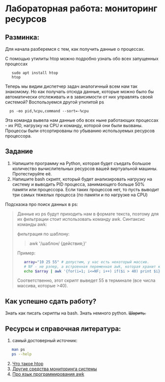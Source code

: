 # Лабораторная работа: мониторинг ресурсов

## Разминка:

Для начала разберемся с тем, как получить данные о процессах.

С помощью утилиты htop можно подробно узнать обо всех запущенных процессах

```shell
   sudo apt install htop
   htop
```

Теперь мы видим диспетчер задач аналогичный всем нам так знакомому.
Но как получать отсюда данные, которые можно было бы автоматически отслеживать и в зависимости от них управлять своей системой?
Воспользуемся другой утилитой ps

```shell
  ps -eo pid,%cpu,command --sort=-%cpu
```

Эта команда вывела нам данные обо всех ныне работающих процессах - их
PID, нагрузку на CPU и команду, которой они были вызваны. Процессы были отсортированы по убыванию используемых ресурсов процессора.

##  Задание

1) Напишите программу на Python, которая будет съедать большое
количество вычислительных ресурсов вашей виртуальной машины. Протестируйте её.
2) Напишите bash скрипт, который будет анализировать нагрузку
на систему и выводить PID процесса, занимающего больше 50% памяти или процессора. 
Если таких процессов нет, то пусть выводит три самых тяжелых процесса (по
памяти и по нагрузке на CPU)

Подсказка про поиск данных в ps:

> Данные из ps будут приходить нам в формате текста, поэтому для их фильтрации стоит использовать команду awk. Синтаксис команды awk:
> 
> фильтрация по шаблону:
> 
> > awk '/шаблон/ {действия;}'
> 
> Пример:
> 
>   ```bash
>      array="10 25 55" # допустим, у нас есть некоторый массив.
>      # NF - не рэпер, а встроенная переменная awk, которая хранит количество полей в строке
>      echo $array | awk '{for(i=1; i<=NF; i++) if($i > 40) print $i}
>   ```
> Соответственно, этот скрипт выведет 55 в терминале (все числа массива, которые >40).
>

## Как успешно сдать работу?

Знать как писать скрипты на bash. Знать немного python. ~~Шарить.~~

## Ресурсы и справочная литература:
1) самый достоверный источник:
 ```bash
    man ps
    ps --help
 ```
2) [Что такое htop](https://habr.com/ru/articles/316806/)
3) [Другие средства мониторинга системы](https://habr.com/ru/companies/ua-hosting/articles/281519/)
4) [Про язык программирования awk](https://rus-linux.net/MyLDP/consol/awk.html)
